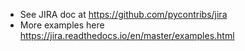 * See JIRA doc at https://github.com/pycontribs/jira
* More examples here https://jira.readthedocs.io/en/master/examples.html

